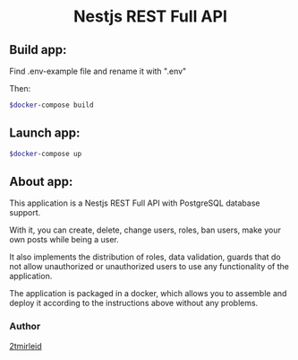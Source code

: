<h1 align="center">Nestjs REST Full API</h1>
<h2>Build app:</h2>

<p>Find .env-example file and rename it with ".env"</p>
<p>Then:</p>

```bash
$docker-compose build
```

<h2>Launch app:</h2>

```bash
$docker-compose up
```

<h2>About app:</h2>
<p>This application is a Nestjs REST Full API with PostgreSQL database support.</p>
<p>With it, you can create, delete, change users, roles, ban users, make your own posts while being a user.</p>
<p>It also implements the distribution of roles, data validation, guards that do not allow unauthorized or unauthorized users to use any functionality of the application.
</p>
<p>The application is packaged in a docker, which allows you to assemble and deploy it according to the instructions above without any problems.</p>

<h3>Author</h3>
<a href="https://t.me/Tutmirleid">2tmirleid</a><br>

